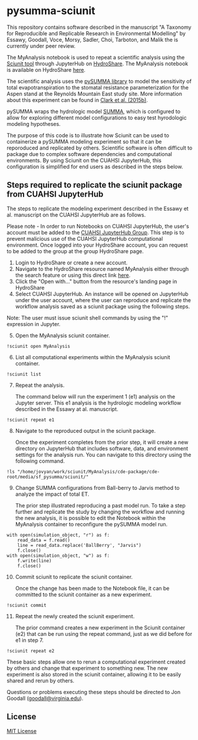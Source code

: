
# pysumma-sciunit

This repository contains software described in the manuscript "A Taxonomy for Reproducible and Replicable Research in Environmental Modelling" by Essawy, Goodall, Voce, Morsy, Sadler, Choi, Tarboton, and Malik the is currently under peer review. 

The MyAnalysis notebook is used to repeat a scientific analysis using the [Sciunit  tool](https://sciunit.run/) through JupyterHub on [HydroShare](https://www.hydroshare.org/). The MyAnalysis notebook is available on HydroShare [here](https://www.hydroshare.org/resource/7d1403636fd3444c87e3c5b40b000b91/).

The scientific analysis uses the [pySUMMA library](https://github.com/UW-Hydro/pysumma) to model the sensitivity of total evapotranspiration to the stomatal resistance parameterization for the Aspen stand at the Reynolds Mountain East study site. More information about this experiment can be found in [Clark et al. (2015b)](https://agupubs.onlinelibrary.wiley.com/doi/abs/10.1002/2015WR017200).

pySUMMA wraps the hydrologic model [SUMMA](https://ral.ucar.edu/projects/summa), which is configured to allow for exploring different model configurations to easy test hyrodologic modeling hypotheses.

The purpose of this code is to illustrate how Sciunit can be used to containerize a pySUMMA modeling experiment so that it can be reporoduced and replicated by others. Scientific software is often difficult to package due to complex software dependencies and computational environments. By using Sciunit on the CUAHSI JupyterHub, this configuration is simplified for end users as described in the steps below.

## Steps required to replicate the sciunit package from CUAHSI JupyterHub

The steps to replicate the modeling experiment described in the Essawy et al. manuscript on the CUAHSI JupyterHub are as follows. 

Please note - In order to run Notebooks on CUAHSI JupyterHub, the user's account must be added to the [CUAHSI JupyterHub Group](https://www.hydroshare.org/group/156). This step is to prevent malicious use of the CUAHSI JupyterHub computational environment. Once logged into your HydroShare account, you can request to be added to the group at the group HydroShare page.

1. Login to HydroShare or create a new account.
2. Navigate to the HydroShare resource named MyAnalysis either through the search feature or using this direct link [here](https://www.hydroshare.org/resource/7d1403636fd3444c87e3c5b40b000b91/).
3. Click the "Open with..." button from the resource's landing page in HydroShare
4. Select CUAHSI JupyterHub. An instance will be opened on JupyterHub under the user account, where the user can reproduce and replicate the workflow analysis saved as a sciunit package using the following steps. 
 
Note: The user must issue sciunit shell commands by using the "!" expression in Jupyter. 

5. Open the MyAnalysis sciunit container.

```
!sciunit open MyAnalysis
````

6. List all computational experiments within the MyAnalysis sciunit container.
    
```
!sciunit list
```

7. Repeat the analysis.
    
    The command below will run the experiment 1 (e1) analysis on the Jupyter server. This e1 analysis is the hydrologic modeling workflow described in the Essawy at al. manuscript. 
    
```
!sciunit repeat e1
```

8. Navigate to the reproduced output in the sciunit package. 

   Once the experiment completes from the prior step, it will create a new directory on JupyterHub that includes software, data, and environment settings for the analysis run. You can navigate to this directory using the following command. 

```
!ls "/home/jovyan/work/sciunit/MyAnalysis/cde-package/cde-root/media/sf_pysumma/sciunit/"
```

9. Change SUMMA configurations from Ball-berry to Jarvis method to analyze the impact of total ET. 

   The prior step illustrated reproducing a past model run. To take a step further and replicate the study by changing the workflow and running the new analysis, it is possible to edit the Notebook within the MyAnalysis container to reconfigure the pySUMMA model run.

```
with open(simulation_object, "r") as f:
    read_data = f.read()
    line = read_data.replace('BallBerry', "Jarvis")
    f.close()
with open(simulation_object, "w") as f:
    f.write(line)
    f.close()
```

10. Commit sciunit to replicate the sciunit container.

    Once the change has been made to the Notebook file, it can be committed to the sciunit container as a new experiment. 
   
```
!sciunit commit
```

11. Repeat the newly created the sciunit experiment.

    The prior command creates a new experiment in the Sciunit container (e2) that can be run using the repeat command, just as we did before for e1 in step 7.

```
!sciunit repeat e2
```

These basic steps allow one to rerun a computational experiment created by others and change that experiment to something new. The new experiment is also stored in the sciunit container, allowing it to be easily shared and rerun by others. 

Questions or problems executing these steps should be directed to Jon Goodall (goodall@virginia.edu). 

## License

[MIT License](https://github.com/uva-hydroinformatics/pysumma-sciunit/blob/master/LICENSE)
